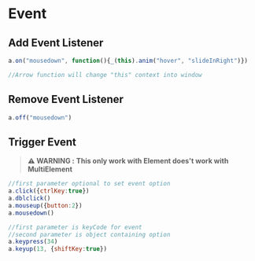 # Event

## Add Event Listener
```javascript
a.on("mousedown", function(){_(this).anim("hover", "slideInRight")})

//Arrow function will change "this" context into window
```

## Remove Event Listener
```javascript
a.off("mousedown")
```

## Trigger Event
> **⚠ WARNING :**
>**This only work with Element does't work with MultiElement**
```javascript
//first parameter optional to set event option
a.click({ctrlKey:true})
a.dblclick()
a.mouseup({button:2})
a.mousedown()

//first parameter is keyCode for event
//second parameter is object containing option
a.keypress(34)
a.keyup(13, {shiftKey:true})
```